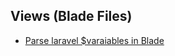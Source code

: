 ## Views (Blade Files)

- [Parse laravel $varaiables in Blade <script> tag](#parse-laravel-variables-in-blade-script-tag)

### Parse laravel $variables in Blade <script> tag

```php
    // get statistics for all districts group by district
    $patients_statistics = Patient::select('district_id')
        ->selectRaw('count(*) as total')
        ->groupBy('district_id')
        ->get();

    // then in the blade file
    var total = {!! json_encode($patients_statistics->pluck('total')) !!} ;
    var district_name = {!! json_encode($patients_statistics->pluck('district_name')) !!} ;
```